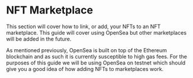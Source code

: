 # NFT Marketplace

This section will cover how to link, or add, your NFTs to an NFT marketplace. This guide will cover using OpenSea but other marketplaces will be added in the future.

As mentioned previously, OpenSea is built on top of the Ethereum blockchain and as such it is currently susceptible to high gas fees. For the purposes of this guide we will be using OpenSea on testnet which should give you a good idea of how adding NFTs to marketplaces work.&#x20;
